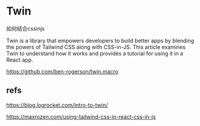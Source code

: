 # Twin

如何结合cssinjs

Twin is a library that empowers developers to build better apps by blending the powers of Tailwind CSS along with CSS-in-JS. This article examines Twin to understand how it works and provides a tutorial for using it in a React app.

<https://github.com/ben-rogerson/twin.macro>

## refs

<https://blog.logrocket.com/intro-to-twin/>

<https://maxrozen.com/using-tailwind-css-in-react-css-in-js>
